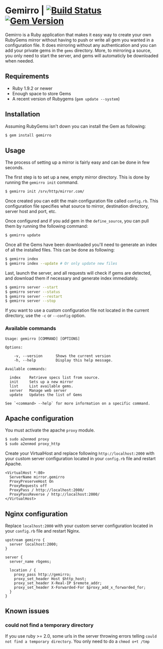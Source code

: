# Gemirro | [![Build Status](https://travis-ci.org/PierreRambaud/gemirro.svg?branch=master)](https://travis-ci.org/PierreRambaud/gemirro) [![Gem Version](https://badge.fury.io/rb/gemirro.svg)](http://badge.fury.io/rb/gemirro)

Gemirro is a Ruby application that makes it easy way to create your own RubyGems mirror without having to push or write all gem you wanted in a configuration file.
It does mirroring without any authentication and you can add your private gems in the `gems` directory.
More, to mirroring a source, you only need to start the server, and gems will automaticly be downloaded when needed.

## Requirements

* Ruby 1.9.2 or newer
* Enough space to store Gems
* A recent version of Rubygems (`gem update --system`)

## Installation

Assuming RubyGems isn't down you can install the Gem as following:

```bash
$ gem install gemirro
```

## Usage

The process of setting up a mirror is fairly easy and can be done in few seconds.

The first step is to set up a new, empty mirror directory.
This is done by running the `gemirro init` command.

```bash
$ gemirro init /srv/http/mirror.com/
```

Once created you can edit the main configuration file called `config.rb`.
This configuration file specifies what source to mirror, destination directory, server host and port, etc.

Once configured and if you add gem in the `define_source`, you can pull them by running the following command:

```bash
$ gemirro update
```

Once all the Gems have been downloaded you'll need to generate an index of all the installed files. This can be done as following:

```bash
$ gemirro index
$ gemirro index --update # Or only update new files
```

Last, launch the server, and all requests will check if gems are detected, and download them if necessary and generate index immediately.

```bash
$ gemirro server --start
$ gemirro server --status
$ gemirro server --restart
$ gemirro server --stop

```

If you want to use a custom configuration file not located in the current directory, use the `-c` or `--config` option.

### Available commands

```
Usage: gemirro [COMMAND] [OPTIONS]

Options:

    -v, --version      Shows the current version
    -h, --help         Display this help message.

Available commands:

  index    Retrieve specs list from source.
  init     Sets up a new mirror
  list     List available gems.
  server   Manage web server
  update   Updates the list of Gems

See `<command> --help` for more information on a specific command.
```

## Apache configuration

You must activate the apache `proxy` module.

```bash
$ sudo a2enmod proxy
$ sudo a2enmod proxy_http
```

Create your VirtualHost and replace following `http://localhost:2000` with your custom server configuration located in your `config.rb` file and restart Apache.

```
<VirtualHost *:80>
  ServerName mirror.gemirro
  ProxyPreserveHost On
  ProxyRequests off
  ProxyPass / http://localhost:2000/
  ProxyPassReverse / http://localhost:2000/
</VirtualHost>
```

## Nginx configuration

Replace `localhost:2000` with your custom server configuration located in your `config.rb` file and restart Nginx.

```
upstream gemirro {
  server localhost:2000;
}

server {
  server_name rbgems;

  location / {
    proxy_pass http://gemirro;
    proxy_set_header Host $http_host;
    proxy_set_header X-Real-IP $remote_addr;
    proxy_set_header X-Forwarded-For $proxy_add_x_forwarded_for;
  }
}
```

## Known issues

### could not find a temporary directory

If you use ruby >= 2.0, some urls in the server throwing errors telling `could not find a temporary directory`.
You only need to do a `chmod o+t /tmp`

